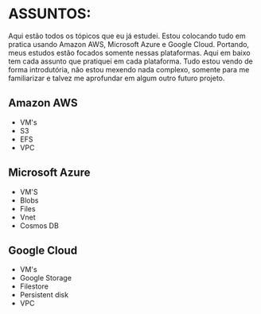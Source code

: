 # ASSUNTOS:

Aqui estão todos os tópicos que eu já estudei. Estou colocando tudo em pratica usando Amazon AWS, Microsoft Azure e Google Cloud. Portando, meus estudos estão focados somente nessas plataformas. Aqui em baixo tem cada assunto que pratiquei em cada plataforma. Tudo estou vendo de forma introdutória, não estou mexendo nada
complexo, somente para me familiarizar e talvez me aprofundar em algum outro futuro projeto.

## Amazon AWS
  - VM's
  - S3
  - EFS
  - VPC

## Microsoft Azure
  - VM'S
  - Blobs
  - Files
  - Vnet
  - Cosmos DB

## Google Cloud
  - VM's
  - Google Storage
  - Filestore
  - Persistent disk
  - VPC
